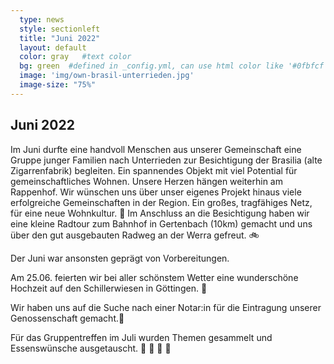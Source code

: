 ```yaml
---
  type: news
  style: sectionleft
  title: "Juni 2022"
  layout: default
  color: gray   #text color
  bg: green  #defined in _config.yml, can use html color like '#0fbfcf'
  image: 'img/own-brasil-unterrieden.jpg'
  image-size: "75%"
---
```


## Juni 2022

Im Juni durfte eine handvoll Menschen aus unserer Gemeinschaft eine Gruppe junger Familien nach Unterrieden zur Besichtigung der Brasilia (alte Zigarrenfabrik) begleiten. Ein spannendes Objekt mit viel Potential für gemeinschaftliches Wohnen. Unsere Herzen hängen weiterhin am Rappenhof. Wir wünschen uns über unser eigenes Projekt hinaus viele erfolgreiche Gemeinschaften in der Region. Ein großes, tragfähiges Netz, für eine neue Wohnkultur. 🏡 Im Anschluss an die Besichtigung haben wir eine kleine Radtour zum Bahnhof in Gertenbach (10km) gemacht und uns über den gut ausgebauten Radweg an der Werra gefreut. 🚲

Der Juni war ansonsten geprägt von Vorbereitungen.

Am 25.06. feierten wir bei aller schönstem Wetter eine wunderschöne Hochzeit auf den Schillerwiesen in Göttingen. 💒

Wir haben uns auf die Suche nach einer Notar:in für die Eintragung unserer Genossenschaft gemacht.💼

Für das Gruppentreffen im Juli wurden Themen gesammelt und Essenswünsche ausgetauscht. 🥦 🥕 🍝 🍒
